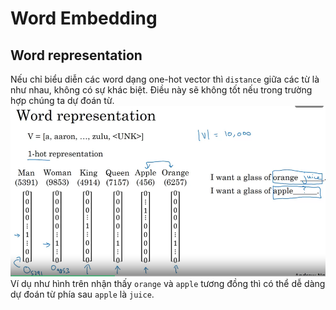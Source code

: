 # Word Embedding


## Word representation
Nếu chỉ biểu diễn các word dạng one-hot vector thì `distance` giữa các từ là như nhau, không có sự khác biệt. Điều này sẽ không tốt nếu trong trường hợp chúng ta dự đoán từ.
![1](\\images\\WordEmbedding\\1.png)
Ví dụ như hình trên nhận thấy `orange` và `apple` tương đồng thì có thể dễ dàng dự đoán từ phía sau `apple` là `juice`.
